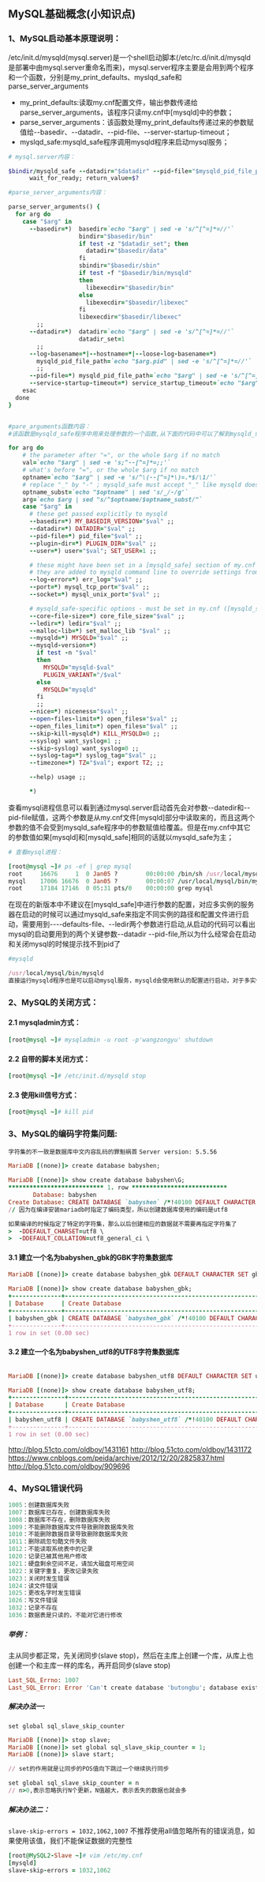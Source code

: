 ## MySQL基础概念(小知识点)

### 1、MySQL启动基本原理说明：
/etc/init.d/mysqld(mysql.server)是一个shell启动脚本(/etc/rc.d/init.d/mysqld是部署中由mysql.server重命名而来)，mysql.server程序主要是会用到两个程序和一个函数，分别是my_print_defaults、myslqd_safe和parse_server_arguments     
- my_print_defaults:读取my.cnf配置文件，输出参数传递给parse_server_arguments，该程序只读my.cnf中[mysqld]中的参数；      
- parse_server_arguments：该函数处理my_print_defaults传递过来的参数赋值给--basedir、--datadir、--pid-file、--server-startup-timeout；
- myslqd_safe:mysqld_safe程序调用mysqld程序来启动mysql服务；

```ruby
# mysql.server内容：

$bindir/mysqld_safe --datadir="$datadir" --pid-file="$mysqld_pid_file_path" $other_args &
      wait_for_ready; return_value=$?

```
```ruby
#parse_server_arguments内容：

parse_server_arguments() {
  for arg do
    case "$arg" in
      --basedir=*)  basedir=`echo "$arg" | sed -e 's/^[^=]*=//'`
                    bindir="$basedir/bin"
                    if test -z "$datadir_set"; then
                      datadir="$basedir/data"
                    fi
                    sbindir="$basedir/sbin"
                    if test -f "$basedir/bin/mysqld"
                    then
                      libexecdir="$basedir/bin"
                    else
                      libexecdir="$basedir/libexec"
                    fi
                    libexecdir="$basedir/libexec"
        ;;
      --datadir=*)  datadir=`echo "$arg" | sed -e 's/^[^=]*=//'`
                    datadir_set=1
        ;;
      --log-basename=*|--hostname=*|--loose-log-basename=*)
        mysqld_pid_file_path=`echo "$arg.pid" | sed -e 's/^[^=]*=//'`
        ;;
      --pid-file=*) mysqld_pid_file_path=`echo "$arg" | sed -e 's/^[^=]*=//'` ;;
      --service-startup-timeout=*) service_startup_timeout=`echo "$arg" | sed -e 's/^[^=]*=//'` ;;
    esac
  done
}

```

```ruby

#pare_arguments函数内容：
#该函数是mysqld_safe程序中用来处理参数的一个函数,从下面的代码中可以了解到mysqld_safe主要处理哪些参数。

for arg do
    # the parameter after "=", or the whole $arg if no match
    val=`echo "$arg" | sed -e 's;^--[^=]*=;;'`
    # what's before "=", or the whole $arg if no match
    optname=`echo "$arg" | sed -e 's/^\(--[^=]*\)=.*$/\1/'`
    # replace "_" by "-" ; mysqld_safe must accept "_" like mysqld does.
    optname_subst=`echo "$optname" | sed 's/_/-/g'`
    arg=`echo $arg | sed "s/^$optname/$optname_subst/"`
    case "$arg" in
      # these get passed explicitly to mysqld
      --basedir=*) MY_BASEDIR_VERSION="$val" ;;
      --datadir=*) DATADIR="$val" ;;
      --pid-file=*) pid_file="$val" ;;
      --plugin-dir=*) PLUGIN_DIR="$val" ;;
      --user=*) user="$val"; SET_USER=1 ;;

      # these might have been set in a [mysqld_safe] section of my.cnf
      # they are added to mysqld command line to override settings from my.cnf
      --log-error=*) err_log="$val" ;;
      --port=*) mysql_tcp_port="$val" ;;
      --socket=*) mysql_unix_port="$val" ;;

      # mysqld_safe-specific options - must be set in my.cnf ([mysqld_safe])!
      --core-file-size=*) core_file_size="$val" ;;
      --ledir=*) ledir="$val" ;;
      --malloc-lib=*) set_malloc_lib "$val" ;;
      --mysqld=*) MYSQLD="$val" ;;
      --mysqld-version=*)
        if test -n "$val"
        then
          MYSQLD="mysqld-$val"
          PLUGIN_VARIANT="/$val"
        else
          MYSQLD="mysqld"
        fi
        ;;
      --nice=*) niceness="$val" ;;
      --open-files-limit=*) open_files="$val" ;;
      --open_files_limit=*) open_files="$val" ;;
      --skip-kill-mysqld*) KILL_MYSQLD=0 ;;
      --syslog) want_syslog=1 ;;
      --skip-syslog) want_syslog=0 ;;
      --syslog-tag=*) syslog_tag="$val" ;;
      --timezone=*) TZ="$val"; export TZ; ;;

      --help) usage ;;

      *)

```

查看mysql进程信息可以看到通过mysql.server启动首先会对参数--datedir和--pid-file赋值，这两个参数是从my.cnf文件[mysqld]部分中读取来的，而且这两个参数的值不会受到mysqld_safe程序中的参数赋值给覆盖。但是在my.cnf中其它的参数值如果[mysqld]和[mysqld_safe]相同的话就以mysqld_safe为主；
```ruby
# 查看mysql进程：

[root@mysql ~]# ps -ef | grep mysql
root     16676     1  0 Jan05 ?        00:00:00 /bin/sh /usr/local/mysql/bin/mysqld_safe --datadir=/mydata/data --pid-file=/mydata/data/mysql.pid
mysql    17006 16676  0 Jan05 ?        00:00:07 /usr/local/mysql/bin/mysqld --basedir=/usr/local/mysql --datadir=/mydata/data --plugin-dir=/usr/local/mysql/lib/plugin --user=mysql --log-error=/mydata/data/mysql.err --pid-file=/mydata/data/mysql.pid --socket=/tmp/mysql.sock --port=3306
root     17184 17146  0 05:31 pts/0    00:00:00 grep mysql

```
在现在的新版本中不建议在[mysqld_safe]中进行参数的配置，对应多实例的服务器在启动的时候可以通过mysqld_safe来指定不同实例的路径和配置文件进行启动，需要用到----defaults-file、--ledir两个参数进行启动,从启动的代码可以看出mysql的启动要用到的两个关键参数--datadir --pid-file,所以为什么经常会在启动和关闭mysql的时候提示找不到pid了

```ruby
#mysqld

/usr/local/mysql/bin/mysqld
直接运行mysqld程序也是可以启动mysql服务，mysqld会使用默认的配置进行启动，对于多实例的mysql使用这种方法就不好实现

```

### 2、MySQL的关闭方式：
#### 2.1 mysqladmin方式：
```ruby
[root@mysql ~]# mysqladmin -u root -p'wangzongyu' shutdown
```
#### 2.2 自带的脚本关闭方式：
```ruby
[root@mysql ~]# /etc/init.d/mysqld stop

```
#### 2.3 使用kill信号方式：
```ruby
[root@mysql ~]# kill pid

```

### 3、MySQL的编码字符集问题:
`字符集的不一致是数据库中文内容乱码的罪魁祸首`
`Server version: 5.5.56`
```ruby
MariaDB [(none)]> create database babyshen;

MariaDB [(none)]> show create database babyshen\G;
*************************** 1. row ***************************
       Database: babyshen
Create Database: CREATE DATABASE `babyshen` /*!40100 DEFAULT CHARACTER SET utf8 */
// 因为在编译安装mariadb时指定了编码类型，所以创建数据库使用的编码是utf8

如果编译的时候指定了特定的字符集，那么以后创建相应的数据就不需要再指定字符集了
>  -DDEFAULT_CHARSET=utf8 \
>  -DDEFAULT_COLLATION=utf8_general_ci \

```
#### 3.1 建立一个名为babyshen_gbk的GBK字符集数据库
```ruby
MariaDB [(none)]> create database babyshen_gbk DEFAULT CHARACTER SET gbk COLLATE gbk_chinese_ci;

MariaDB [(none)]> show create database babyshen_gbk;
+--------------+----------------------------------------------------------------------+
| Database     | Create Database                                                      |
+--------------+----------------------------------------------------------------------+
| babyshen_gbk | CREATE DATABASE `babyshen_gbk` /*!40100 DEFAULT CHARACTER SET gbk */ |
+--------------+----------------------------------------------------------------------+
1 row in set (0.00 sec)
```
#### 3.2 建立一个名为babyshen_utf8的UTF8字符集数据库
```ruby

MariaDB [(none)]> create database babyshen_utf8 DEFAULT CHARACTER SET utf8 COLLATE utf8_general_ci;

MariaDB [(none)]> show create database babyshen_utf8;
+---------------+------------------------------------------------------------------------+
| Database      | Create Database                                                        |
+---------------+------------------------------------------------------------------------+
| babyshen_utf8 | CREATE DATABASE `babyshen_utf8` /*!40100 DEFAULT CHARACTER SET utf8 */ |
+---------------+------------------------------------------------------------------------+
1 row in set (0.00 sec)

```

http://blog.51cto.com/oldboy/1431161
http://blog.51cto.com/oldboy/1431172
https://www.cnblogs.com/peida/archive/2012/12/20/2825837.html
http://blog.51cto.com/oldboy/909696

### 4、MySQL错误代码
```ruby
1005：创建数据库失败
1007：数据库已存在，创建数据库失败
1008：数据库不存在，删除数据库失败
1009：不能删除数据库文件导致删除数据库失败
1010：不能删除数据目录导致删除数据库失败
1011：删除疏忽句酷文件失败
1012：不能读取系统表中的记录
1020：记录已被其他用户修改
1021：硬盘剩余空间不足，请加大磁盘可用空间
1022：关键字重复，更改记录失败
1023：关闭时发生错误
1024：读文件错误
1025：更改名字时发生错误
1026：写文件错误
1032：记录不存在
1036：数据表是只读的，不能对它进行修改
```
##### 举例：
主从同步都正常，先关闭同步(slave stop)，然后在主库上创建一个库，从库上也创建一个和主库一样的库名，再开启同步(slave stop)
```ruby
Last_SQL_Errno: 1007
Last_SQL_Error: Error 'Can't create database 'butongbu'; database exists' on query. Default database: 'butongbu'. Query: 'create database butongbu'

```
##### 解决办法一:
`set global sql_slave_skip_counter`
```ruby
MariaDB [(none)]> stop slave;
MariaDB [(none)]> set global sql_slave_skip_counter = 1;
MariaDB [(none)]> slave start;

// set的作用就是让同步的POS值向下跳过一个继续执行同步

set global sql_slave_skip_counter = n
// n>0,表示忽略执行N个更新，N值越大，表示丢失的数据也就会多
```
##### 解决办法二：
`slave-skip-errors = 1032,1062,1007`
不推荐使用all值忽略所有的错误消息，如果使用该值，我们不能保证数据的完整性
```ruby
[root@MySQL2-Slave ~]# vim /etc/my.cnf 
[mysqld]
slave-skip-errors = 1032,1062

```